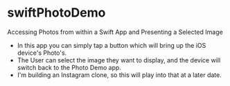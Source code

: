 # swiftPhotoDemo
Accessing Photos from within a Swift App and Presenting a Selected Image
* In this app you can simply tap a button which will bring up the iOS device's Photo's.
* The User can select the image they want to display, and the device will switch back to the Photo Demo app.
* I'm building an Instagram clone, so this will play into that at a later date. 
